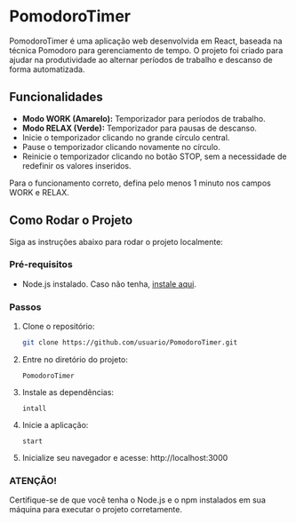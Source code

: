 # PomodoroTimer

PomodoroTimer é uma aplicação web desenvolvida em React, baseada na técnica Pomodoro para gerenciamento de tempo. O projeto foi criado para ajudar na produtividade ao alternar períodos de trabalho e descanso de forma automatizada.

## Funcionalidades

- **Modo WORK (Amarelo):** Temporizador para períodos de trabalho.
- **Modo RELAX (Verde):** Temporizador para pausas de descanso.
- Inicie o temporizador clicando no grande círculo central.
- Pause o temporizador clicando novamente no círculo.
- Reinicie o temporizador clicando no botão STOP, sem a necessidade de redefinir os valores inseridos.
  
Para o funcionamento correto, defina pelo menos 1 minuto nos campos WORK e RELAX.

## Como Rodar o Projeto

Siga as instruções abaixo para rodar o projeto localmente:

### Pré-requisitos

- Node.js instalado. Caso não tenha, [instale aqui](https://nodejs.org/).

### Passos

1. Clone o repositório:
   ```bash
   git clone https://github.com/usuario/PomodoroTimer.git

2. Entre no diretório do projeto:
    ```cd 
    PomodoroTimer

3. Instale as dependências:
    ```npm
    intall

4. Inicie a aplicação:
    ```npm
    start

5. Inicialize seu navegador e acesse:
    http://localhost:3000

### ATENÇÃO!

Certifique-se de que você tenha o Node.js e o npm instalados em sua máquina para executar o projeto corretamente.